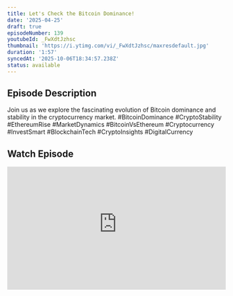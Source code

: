 ```yaml
---
title: Let's Check the Bitcoin Dominance!
date: '2025-04-25'
draft: true
episodeNumber: 139
youtubeId: _FwXdtJzhsc
thumbnail: 'https://i.ytimg.com/vi/_FwXdtJzhsc/maxresdefault.jpg'
duration: '1:57'
syncedAt: '2025-10-06T18:34:57.238Z'
status: available
---
```

## Episode Description

Join us as we explore the fascinating evolution of Bitcoin dominance and stability in the cryptocurrency market.  #BitcoinDominance #CryptoStability #EthereumRise #MarketDynamics #BitcoinVsEthereum #Cryptocurrency #InvestSmart #BlockchainTech #CryptoInsights #DigitalCurrency

## Watch Episode

<div style="position: relative; padding-bottom: 56.25%; height: 0; overflow: hidden;">
  <iframe
    src="https://www.youtube-nocookie.com/embed/_FwXdtJzhsc"
    style="position: absolute; top: 0; left: 0; width: 100%; height: 100%;"
    frameborder="0"
    allow="accelerometer; autoplay; clipboard-write; encrypted-media; gyroscope; picture-in-picture"
    allowfullscreen
  ></iframe>
</div>

